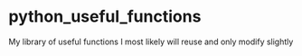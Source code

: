 # python_useful_functions
My library of useful functions I most likely will reuse and only modify slightly
